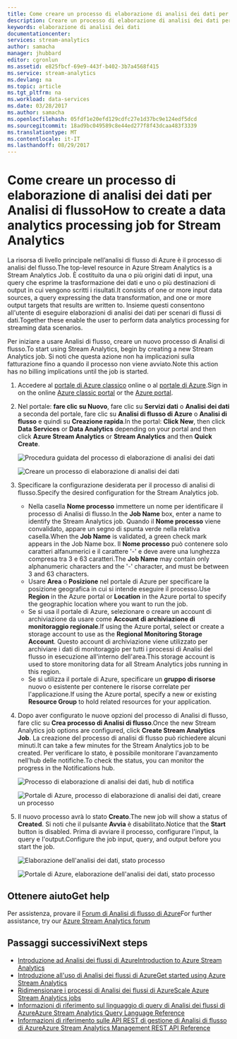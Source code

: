 ```yaml
---
title: Come creare un processo di elaborazione di analisi dei dati per Analisi di flusso | Documentazione Microsoft
description: Creare un processo di elaborazione di analisi dei dati per Analisi di flusso | segmento del percorso di apprendimento.
keywords: elaborazione di analisi dei dati
documentationcenter: 
services: stream-analytics
author: samacha
manager: jhubbard
editor: cgronlun
ms.assetid: e825fbcf-69e9-443f-b402-3b7a4568f415
ms.service: stream-analytics
ms.devlang: na
ms.topic: article
ms.tgt_pltfrm: na
ms.workload: data-services
ms.date: 03/28/2017
ms.author: samacha
ms.openlocfilehash: 05fdf1e20efd129cdfc27e1d37bc9e124edf5dcd
ms.sourcegitcommit: 18ad9bc049589c8e44ed277f8f43dcaa483f3339
ms.translationtype: MT
ms.contentlocale: it-IT
ms.lasthandoff: 08/29/2017
---
```

# <a name="how-to-create-a-data-analytics-processing-job-for-stream-analytics"></a><span data-ttu-id="863c5-104">Come creare un processo di elaborazione di analisi dei dati per Analisi di flusso</span><span class="sxs-lookup"><span data-stu-id="863c5-104">How to create a data analytics processing job for Stream Analytics</span></span>
<span data-ttu-id="863c5-105">La risorsa di livello principale nell’analisi di flusso di Azure è il processo di analisi del flusso.</span><span class="sxs-lookup"><span data-stu-id="863c5-105">The top-level resource in Azure Stream Analytics is a Stream Analytics Job.</span></span>  <span data-ttu-id="863c5-106">È costituito da una o più origini dati di input, una query che esprime la trasformazione dei dati e uno o più destinazioni di output in cui vengono scritti i risultati.</span><span class="sxs-lookup"><span data-stu-id="863c5-106">It consists of one or more input data sources, a query expressing the data transformation, and one or more output targets that results are written to.</span></span> <span data-ttu-id="863c5-107">Insieme questi consentono all'utente di eseguire elaborazioni di analisi dei dati per scenari di flussi di dati.</span><span class="sxs-lookup"><span data-stu-id="863c5-107">Together these enable the user to perform data analytics processing for streaming data scenarios.</span></span>

<span data-ttu-id="863c5-108">Per iniziare a usare Analisi di flusso, creare un nuovo processo di Analisi di flusso.</span><span class="sxs-lookup"><span data-stu-id="863c5-108">To start using Stream Analytics, begin by creating a new Stream Analytics job.</span></span>  <span data-ttu-id="863c5-109">Si noti che questa azione non ha implicazioni sulla fatturazione fino a quando il processo non viene avviato.</span><span class="sxs-lookup"><span data-stu-id="863c5-109">Note this action has no billing implications until the job is started.</span></span>

1. <span data-ttu-id="863c5-110">Accedere al [portale di Azure classico](http://manage.windowsazure.com) online o al [portale di Azure](https://portal.azure.com/).</span><span class="sxs-lookup"><span data-stu-id="863c5-110">Sign in on the online [Azure classic portal](http://manage.windowsazure.com) or the [Azure portal](https://portal.azure.com/).</span></span>
2. <span data-ttu-id="863c5-111">Nel portale: **fare clic su Nuovo**, fare clic su **Servizi dati** o **Analisi dei dati** a seconda del portale, fare clic su **Analisi di flusso di Azure** o **Analisi di flusso** e quindi su **Creazione rapida**.</span><span class="sxs-lookup"><span data-stu-id="863c5-111">In the portal: **Click New**, then click **Data Services** or **Data Analytics** depending on your portal and then click **Azure Stream Analytics** or **Stream Analytics** and then **Quick Create**.</span></span>
   
   ![Procedura guidata del processo di elaborazione di analisi dei dati](./media/stream-analytics-create-a-job/1-stream-analytics-create-a-job.png)  
   
   ![Creare un processo di elaborazione di analisi dei dati](./media/stream-analytics-create-a-job/4-stream-analytics-create-a-job.png)  
3. <span data-ttu-id="863c5-114">Specificare la configurazione desiderata per il processo di analisi di flusso.</span><span class="sxs-lookup"><span data-stu-id="863c5-114">Specify the desired configuration for the Stream Analytics job.</span></span>
   
   * <span data-ttu-id="863c5-115">Nella casella **Nome processo** immettere un nome per identificare il processo di Analisi di flusso.</span><span class="sxs-lookup"><span data-stu-id="863c5-115">In the **Job Name** box, enter a name to identify the Stream Analytics job.</span></span> <span data-ttu-id="863c5-116">Quando il **Nome processo** viene convalidato, appare un segno di spunta verde nella relativa casella.</span><span class="sxs-lookup"><span data-stu-id="863c5-116">When the **Job Name** is validated, a green check mark appears in the Job Name box.</span></span> <span data-ttu-id="863c5-117">Il **Nome processo** può contenere solo caratteri alfanumerici e il carattere '-' e deve avere una lunghezza compresa tra 3 e 63 caratteri.</span><span class="sxs-lookup"><span data-stu-id="863c5-117">The **Job Name** may contain only alphanumeric characters and the '-' character, and must be between 3 and 63 characters.</span></span>
   * <span data-ttu-id="863c5-118">Usare **Area** o **Posizione** nel portale di Azure per specificare la posizione geografica in cui si intende eseguire il processo.</span><span class="sxs-lookup"><span data-stu-id="863c5-118">Use **Region** in the Azure portal or **Location** in the Azure portal to specify the geographic location where you want to run the job.</span></span>
   * <span data-ttu-id="863c5-119">Se si usa il portale di Azure, selezionare o creare un account di archiviazione da usare come **Account di archiviazione di monitoraggio regionale**.</span><span class="sxs-lookup"><span data-stu-id="863c5-119">If using the Azure portal, select or create a storage account to use as the **Regional Monitoring Storage Account**.</span></span> <span data-ttu-id="863c5-120">Questo account di archiviazione viene utilizzato per archiviare i dati di monitoraggio per tutti i processi di Analisi del flusso in esecuzione all'interno dell'area.</span><span class="sxs-lookup"><span data-stu-id="863c5-120">This storage account is used to store monitoring data for all Stream Analytics jobs running in this region.</span></span>
   * <span data-ttu-id="863c5-121">Se si utilizza il portale di Azure, specificare un **gruppo di risorse** nuovo o esistente per contenere le risorse correlate per l'applicazione.</span><span class="sxs-lookup"><span data-stu-id="863c5-121">If using the Azure portal, specify a new or existing **Resource Group** to hold related resources for your application.</span></span>
4. <span data-ttu-id="863c5-122">Dopo aver configurato le nuove opzioni del processo di Analisi di flusso, fare clic su **Crea processo di Analisi di flusso**.</span><span class="sxs-lookup"><span data-stu-id="863c5-122">Once the new Stream Analytics job options are configured, click **Create Stream Analytics Job**.</span></span> <span data-ttu-id="863c5-123">La creazione del processo di analisi di flusso può richiedere alcuni minuti.</span><span class="sxs-lookup"><span data-stu-id="863c5-123">It can take a few minutes for the Stream Analytics job to be created.</span></span> <span data-ttu-id="863c5-124">Per verificare lo stato, è possibile monitorare l'avanzamento nell’hub delle notifiche.</span><span class="sxs-lookup"><span data-stu-id="863c5-124">To check the status, you can monitor the progress in the Notifications hub.</span></span>
   
   ![Processo di elaborazione di analisi dei dati, hub di notifica](./media/stream-analytics-create-a-job/2-stream-analytics-create-a-job.png)  
   
   ![Portale di Azure, processo di elaborazione di analisi dei dati, creare un processo](./media/stream-analytics-create-a-job/5-stream-analytics-create-a-job.png)  
5. <span data-ttu-id="863c5-127">Il nuovo processo avrà lo stato **Creato**.</span><span class="sxs-lookup"><span data-stu-id="863c5-127">The new job will show a status of **Created**.</span></span> <span data-ttu-id="863c5-128">Si noti che il pulsante **Avvia** è disabilitato.</span><span class="sxs-lookup"><span data-stu-id="863c5-128">Notice that the **Start** button is disabled.</span></span> <span data-ttu-id="863c5-129">Prima di avviare il processo, configurare l'input, la query e l'output.</span><span class="sxs-lookup"><span data-stu-id="863c5-129">Configure the job input, query, and output before you start the job.</span></span>
   
   ![Elaborazione dell'analisi dei dati, stato processo](./media/stream-analytics-create-a-job/3-stream-analytics-create-a-job.png)  
   
   ![Portale di Azure, elaborazione dell'analisi dei dati, stato processo](./media/stream-analytics-create-a-job/6-stream-analytics-create-a-job.png)  

## <a name="get-help"></a><span data-ttu-id="863c5-132">Ottenere aiuto</span><span class="sxs-lookup"><span data-stu-id="863c5-132">Get help</span></span>
<span data-ttu-id="863c5-133">Per assistenza, provare il [Forum di Analisi di flusso di Azure](https://social.msdn.microsoft.com/Forums/en-US/home?forum=AzureStreamAnalytics)</span><span class="sxs-lookup"><span data-stu-id="863c5-133">For further assistance, try our [Azure Stream Analytics forum](https://social.msdn.microsoft.com/Forums/en-US/home?forum=AzureStreamAnalytics)</span></span>

## <a name="next-steps"></a><span data-ttu-id="863c5-134">Passaggi successivi</span><span class="sxs-lookup"><span data-stu-id="863c5-134">Next steps</span></span>
* [<span data-ttu-id="863c5-135">Introduzione ad Analisi dei flussi di Azure</span><span class="sxs-lookup"><span data-stu-id="863c5-135">Introduction to Azure Stream Analytics</span></span>](stream-analytics-introduction.md)
* [<span data-ttu-id="863c5-136">Introduzione all'uso di Analisi dei flussi di Azure</span><span class="sxs-lookup"><span data-stu-id="863c5-136">Get started using Azure Stream Analytics</span></span>](stream-analytics-real-time-fraud-detection.md)
* [<span data-ttu-id="863c5-137">Ridimensionare i processi di Analisi dei flussi di Azure</span><span class="sxs-lookup"><span data-stu-id="863c5-137">Scale Azure Stream Analytics jobs</span></span>](stream-analytics-scale-jobs.md)
* [<span data-ttu-id="863c5-138">Informazioni di riferimento sul linguaggio di query di Analisi dei flussi di Azure</span><span class="sxs-lookup"><span data-stu-id="863c5-138">Azure Stream Analytics Query Language Reference</span></span>](https://msdn.microsoft.com/library/azure/dn834998.aspx)
* [<span data-ttu-id="863c5-139">Informazioni di riferimento sulle API REST di gestione di Analisi di flusso di Azure</span><span class="sxs-lookup"><span data-stu-id="863c5-139">Azure Stream Analytics Management REST API Reference</span></span>](https://msdn.microsoft.com/library/azure/dn835031.aspx)

